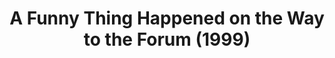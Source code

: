 ---
layout: shows
title: A Funny Thing Happened on the Way to the Forum (1999)
category: play
details:
  Theatre: Theatre Jacksonville
showtimes: 
cast:
crew:
  Director: Michael Lipp
external_links:
---